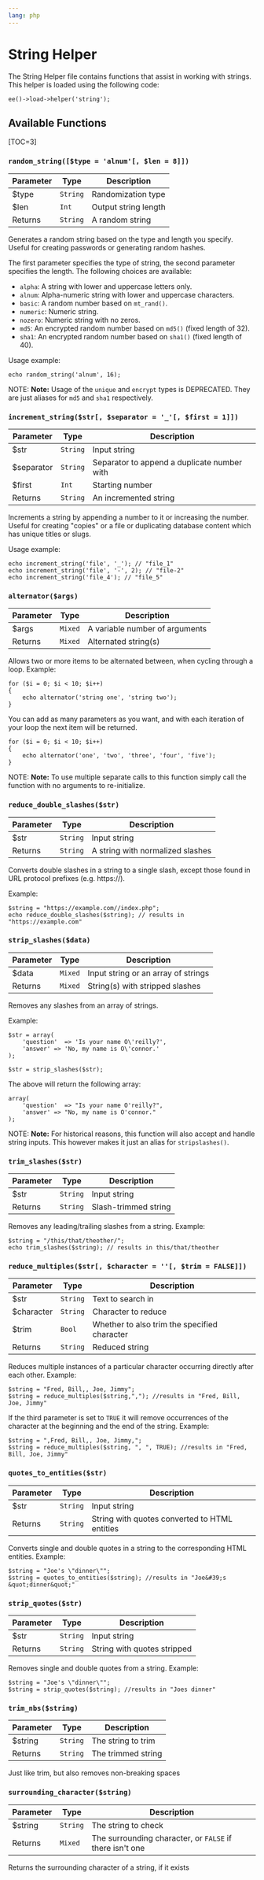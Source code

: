 ```yaml
---
lang: php
---
```


<!--
    This source file is part of the open source project
    ExpressionEngine User Guide (https://github.com/ExpressionEngine/ExpressionEngine-User-Guide)

    @link      https://expressionengine.com/
    @copyright Copyright (c) 2003-2020, Packet Tide, LLC (https://packettide.com)
    @license   https://expressionengine.com/license Licensed under Apache License, Version 2.0
-->

# String Helper

The String Helper file contains functions that assist in working with strings. This helper is loaded using the following code:

    ee()->load->helper('string');

## Available Functions

[TOC=3]

### `random_string([$type = 'alnum'[, $len = 8]])`

| Parameter | Type     | Description          |
| --------- | -------- | -------------------- |
| \$type    | `String` | Randomization type   |
| \$len     | `Int`    | Output string length |
| Returns   | `String` | A random string      |

Generates a random string based on the type and length you specify. Useful for creating passwords or generating random hashes.

The first parameter specifies the type of string, the second parameter specifies the length. The following choices are available:

- `alpha`: A string with lower and uppercase letters only.
- `alnum`: Alpha-numeric string with lower and uppercase characters.
- `basic`: A random number based on `mt_rand()`.
- `numeric`: Numeric string.
- `nozero`: Numeric string with no zeros.
- `md5`: An encrypted random number based on `md5()` (fixed length of 32).
- `sha1`: An encrypted random number based on `sha1()` (fixed length of 40).

Usage example:

    echo random_string('alnum', 16);

NOTE: **Note:** Usage of the `unique` and `encrypt` types is DEPRECATED. They are just aliases for `md5` and `sha1` respectively.

### `increment_string($str[, $separator = '_'[, $first = 1]])`

| Parameter   | Type     | Description                                 |
| ----------- | -------- | ------------------------------------------- |
| \$str       | `String` | Input string                                |
| \$separator | `String` | Separator to append a duplicate number with |
| \$first     | `Int`    | Starting number                             |
| Returns     | `String` | An incremented string                       |

Increments a string by appending a number to it or increasing the number. Useful for creating "copies" or a file or duplicating database content which has unique titles or slugs.

Usage example:

    echo increment_string('file', '_'); // "file_1"
    echo increment_string('file', '-', 2); // "file-2"
    echo increment_string('file_4'); // "file_5"

### `alternator($args)`

| Parameter | Type    | Description                    |
| --------- | ------- | ------------------------------ |
| \$args    | `Mixed` | A variable number of arguments |
| Returns   | `Mixed` | Alternated string(s)           |

Allows two or more items to be alternated between, when cycling through a loop. Example:

    for ($i = 0; $i < 10; $i++)
    {     
        echo alternator('string one', 'string two');
    }

You can add as many parameters as you want, and with each iteration of your loop the next item will be returned.

    for ($i = 0; $i < 10; $i++)
    {     
        echo alternator('one', 'two', 'three', 'four', 'five');
    }

NOTE: **Note:** To use multiple separate calls to this function simply call the function with no arguments to re-initialize.

### `reduce_double_slashes($str)`

| Parameter | Type     | Description                      |
| --------- | -------- | -------------------------------- |
| \$str     | `String` | Input string                     |
| Returns   | `String` | A string with normalized slashes |

Converts double slashes in a string to a single slash, except those found in URL protocol prefixes (e.g. https://).

Example:

    $string = "https://example.com//index.php";
    echo reduce_double_slashes($string); // results in "https://example.com"

### `strip_slashes($data)`

| Parameter | Type    | Description                         |
| --------- | ------- | ----------------------------------- |
| \$data    | `Mixed` | Input string or an array of strings |
| Returns   | `Mixed` | String(s) with stripped slashes     |

Removes any slashes from an array of strings.

Example:

    $str = array(
        'question'  => 'Is your name O\'reilly?',
        'answer' => 'No, my name is O\'connor.'
    );

    $str = strip_slashes($str);

The above will return the following array:

    array(
        'question'  => "Is your name O'reilly?",
        'answer' => "No, my name is O'connor."
    );

NOTE: **Note:** For historical reasons, this function will also accept and handle string inputs. This however makes it just an alias for `stripslashes()`.

### `trim_slashes($str)`

| Parameter | Type     | Description          |
| --------- | -------- | -------------------- |
| \$str     | `String` | Input string         |
| Returns   | `String` | Slash-trimmed string |

Removes any leading/trailing slashes from a string. Example:

    $string = "/this/that/theother/";
    echo trim_slashes($string); // results in this/that/theother

### `reduce_multiples($str[, $character = ''[, $trim = FALSE]])`

| Parameter   | Type     | Description                                  |
| ----------- | -------- | -------------------------------------------- |
| \$str       | `String` | Text to search in                            |
| \$character | `String` | Character to reduce                          |
| \$trim      | `Bool`   | Whether to also trim the specified character |
| Returns     | `String` | Reduced string                               |

Reduces multiple instances of a particular character occurring directly after each other. Example:

    $string = "Fred, Bill,, Joe, Jimmy";
    $string = reduce_multiples($string,","); //results in "Fred, Bill, Joe, Jimmy"

If the third parameter is set to `TRUE` it will remove occurrences of the character at the beginning and the end of the string. Example:

    $string = ",Fred, Bill,, Joe, Jimmy,";
    $string = reduce_multiples($string, ", ", TRUE); //results in "Fred, Bill, Joe, Jimmy"

### `quotes_to_entities($str)`

| Parameter | Type     | Description                                   |
| --------- | -------- | --------------------------------------------- |
| \$str     | `String` | Input string                                  |
| Returns   | `String` | String with quotes converted to HTML entities |

Converts single and double quotes in a string to the corresponding HTML entities. Example:

    $string = "Joe's \"dinner\"";
    $string = quotes_to_entities($string); //results in "Joe&#39;s &quot;dinner&quot;"

### `strip_quotes($str)`

| Parameter | Type     | Description                 |
| --------- | -------- | --------------------------- |
| \$str     | `String` | Input string                |
| Returns   | `String` | String with quotes stripped |

Removes single and double quotes from a string. Example:

    $string = "Joe's \"dinner\"";
    $string = strip_quotes($string); //results in "Joes dinner"

### `trim_nbs($string)`

| Parameter | Type     | Description        |
| --------- | -------- | ------------------ |
| \$string  | `String` | The string to trim |
| Returns   | `String` | The trimmed string |

Just like trim, but also removes non-breaking spaces

### `surrounding_character($string)`

| Parameter | Type     | Description                                              |
| --------- | -------- | -------------------------------------------------------- |
| \$string  | `String` | The string to check                                      |
| Returns   | `Mixed`  | The surrounding character, or `FALSE` if there isn't one |

Returns the surrounding character of a string, if it exists
